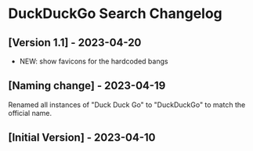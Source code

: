 # DuckDuckGo Search Changelog

## [Version 1.1] - 2023-04-20

- NEW: show favicons for the hardcoded bangs

## [Naming change] - 2023-04-19

Renamed all instances of "Duck Duck Go" to "DuckDuckGo" to match the official name.

## [Initial Version] - 2023-04-10